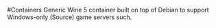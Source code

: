 #Containers
Generic Wine 5 container built on top of Debian to support Windows-only (Source) game servers such.